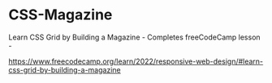 # CSS-Magazine


Learn CSS Grid by Building a Magazine - Completes freeCodeCamp lesson - 

https://www.freecodecamp.org/learn/2022/responsive-web-design/#learn-css-grid-by-building-a-magazine